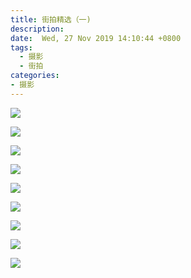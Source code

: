 ```yaml
---
title: 街拍精选（一)
description:
date:  Wed, 27 Nov 2019 14:10:44 +0800
tags:
  - 摄影
  - 街拍	
categories:
- 摄影
---
```


![](http://img.jackdu.cn/mypho/1362147992.jpg)

![](http://img.jackdu.cn/mypho/20180406110340_IMG_7752-01.jpeg)



![](<http://img.jackdu.cn/mypho/966107470.jpg>)

![](http://img.jackdu.cn/mypho/582169179.jpg)

![](<http://img.jackdu.cn/mypho/2097285812.jpg>)

![](<http://img.jackdu.cn/mypho/20190518165751_IMG_1116-02.jpeg>)

![](<http://img.jackdu.cn/G318/G318-14.jpg>)

![](<http://img.jackdu.cn/G318/G318-18.jpg >)

![](http://img.jackdu.cn/mypho/741956903.jpg)

